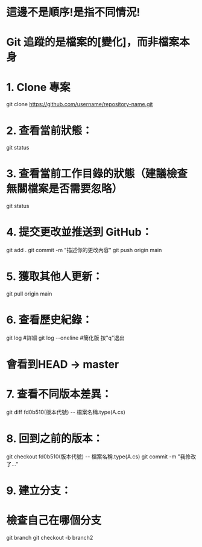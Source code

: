 # 這邊不是順序!是指不同情況!

# Git 追蹤的是檔案的[變化]，而非檔案本身

# 1. Clone 專案
git clone https://github.com/username/repository-name.git

# 2. 查看當前狀態：
git status

# 3. 查看當前工作目錄的狀態（建議檢查無關檔案是否需要忽略）
git status

# 4. 提交更改並推送到 GitHub：
git add .
git commit -m "描述你的更改內容"
git push origin main

# 5. 獲取其他人更新：
git pull origin main

# 6. 查看歷史紀錄：
git log             #詳細
git log --oneline   #簡化版 按"q"退出
# 會看到HEAD -> master
<!-- 假設你正在進行一個 Git 版本控制的專案，這個專案就是你正在寫的書：

1. 專案（書本）：
你有一本書（Git repository），每一次你進行修改、寫完一章，或者增加新內容，這些都會成為 Git 中的「commit」，就像是每一章的編寫過程。

2. 提交（commit）：
每次你修改一個章節或寫完一部分，會把這些修改提交（commit）到 Git，就像你在書中寫完一章並將其存檔。

3. HEAD（當前章節）：
HEAD 就像是你的當前工作狀態，代表你現在正在書中的哪一章寫作。在 Git 中，HEAD 是一個指針，指向你當前工作所在的 commit。

比如，你現在正在寫「第 3 章」，那麼 HEAD 會指向第 3 章這個 commit。
如果你在 Git 中看到 HEAD -> master，就表示你現在正在 master 分支的最新提交上工作，也就是在「master 這一章」上進行修改。
4. 分支（master）：
master 是書中的一個章節名稱，這是 Git 預設的主分支。在 Git 中，分支就像是書中的不同章節，你可以隨時從一章跳到另一章，也可以創建新章節來寫新內容。

比如你現在在「第 3 章」工作（HEAD 在 master 分支的 commit 上），如果你決定開始寫「第 4 章」，你可以創建一個新分支，並開始寫第 4 章。 -->

# 7. 查看不同版本差異：
git diff fd0b510(版本代號) -- 檔案名稱.type(A.cs)

# 8. 回到之前的版本：
git checkout fd0b510(版本代號) -- 檔案名稱.type(A.cs)
git commit -m "我修改了..."

# 9. 建立分支：
# 檢查自己在哪個分支 
git branch
git checkout -b branch2
<!--像是你跟朋友用同個主機玩遊戲，但你們有儲存各自的進度-->